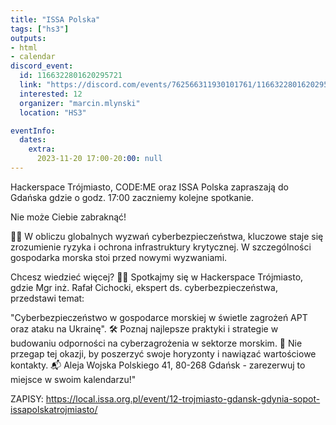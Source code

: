 ```yaml
---
title: "ISSA Polska"
tags: ["hs3"]
outputs:
- html
- calendar
discord_event:
  id: 1166322801620295721
  link: "https://discord.com/events/762566311930101761/1166322801620295721"
  interested: 12
  organizer: "marcin.mlynski"
  location: "HS3"

eventInfo:
  dates:
    extra:
      2023-11-20 17:00-20:00: null
---
```

Hackerspace Trójmiasto, CODE:ME oraz ISSA Polska zapraszają do Gdańska gdzie o godz. 17:00 zaczniemy kolejne spotkanie.

Nie może Ciebie zabraknąć!

🚢🌐 W obliczu globalnych wyzwań cyberbezpieczeństwa, kluczowe staje się zrozumienie ryzyka i ochrona infrastruktury krytycznej. W szczególności gospodarka morska stoi przed nowymi wyzwaniami.

Chcesz wiedzieć więcej? 👨‍💼 Spotkajmy się w Hackerspace Trójmiasto, gdzie Mgr inż. Rafał Cichocki, ekspert ds. cyberbezpieczeństwa, przedstawi temat:

"Cyberbezpieczeństwo w gospodarce morskiej w świetle zagrożeń APT oraz ataku na Ukrainę".
🛠️ Poznaj najlepsze praktyki i strategie w budowaniu odporności na cyberzagrożenia w sektorze morskim. 📌 Nie przegap tej okazji, by poszerzyć swoje horyzonty i nawiązać wartościowe kontakty. 📬 Aleja Wojska Polskiego 41, 80-268 Gdańsk - zarezerwuj to miejsce w swoim kalendarzu!"

ZAPISY: https://local.issa.org.pl/event/12-trojmiasto-gdansk-gdynia-sopot-issapolskatrojmiasto/
